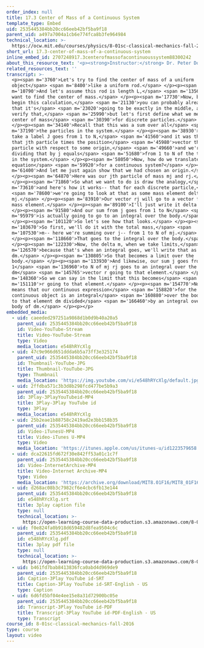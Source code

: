 ```yaml
---
order_index: null
title: 17.3 Center of Mass of a Continuous System
template_type: Embed
uid: 2535445384bb20cc66eeb42bf5ba9f18
parent_uid: a497a7004a1cb6e774fca8b3fe964984
technical_location: >-
  https://ocw.mit.edu/courses/physics/8-01sc-classical-mechanics-fall-2016/week-5-momentum-and-impulse/17.3-center-of-mass-of-a-continuous-system/17.3-center-of-mass-of-a-continuous-system
short_url: 17.3-center-of-mass-of-a-continuous-system
inline_embed_id: 2707248917.3centerofmassofacontinuoussystem88300242
about_this_resource_text: '<p><strong>Instructor:</strong> Dr. Peter Dourmashkin</p>'
related_resources_text: ''
transcript: >-
  <p><span m='3760'>Let's try to find the center of mass of a uniform
  object</span> <span m='8400'>like a uniform rod.</span> </p><p><span
  m='10790'>And let's assume this rod is length L,</span> <span m='13560'>and we
  want to find the center of mass.</span> </p><p><span m='17730'>Now, before I
  begin this calculation,</span> <span m='21130'>you can probably already guess
  that it's</span> <span m='23020'>going to be exactly in the middle, and we'll
  verify that,</span> <span m='25990'>but let's first define what we mean by our
  center of mass</span> <span m='30390'>for discrete particles.</span>
  </p><p><span m='34140'>Recall that this was a sum over all</span> <span
  m='37190'>the particles in the system.</span> </p><p><span m='38930'>So we'll
  take a label J goes from 1 to N,</span> <span m='41560'>and it was the mass of
  that jth particle times the position</span> <span m='45980'>vector that jth
  particle with respect to some origin,</span> <span m='49660'>and we're
  dividing that by j equals</span> <span m='51680'>from 1 to N of the total mass
  in the system.</span> </p><p><span m='58050'>Now, how do we translate this
  equation</span> <span m='59920'>for a continuous system?</span> </p><p><span
  m='61400'>And let me just again show that we had chosen an origin.</span>
  </p><p><span m='64870'>Here was our jth particle of mass mj and rj.</span>
  </p><p><span m='71860'>So what we want to do is draw the analogy,</span> <span
  m='73610'>and here's how it works-- that for each discrete particle,</span>
  <span m='78600'>we're going to look at that as some mass element delta
  mj.</span> </p><p><span m='83910'>Our vector rj will go to a vector for this
  mass element.</span> </p><p><span m='89100'>I'll just write it delta m.</span>
  </p><p><span m='91580'>And our sum from j goes from 1 to N</span> <span
  m='95979'>is actually going to go to an integral over the body.</span>
  </p><p><span m='101120'>So let's see how that looks.</span> </p><p><span
  m='103670'>So first, we'll do it with the total mass,</span> <span
  m='107530'>m-- here we're summing over j-- from 1 to N of mj.</span>
  </p><p><span m='118660'>That goes to the integral over the body.</span>
  </p><p><span m='122330'>Now, the delta m, when we take limits,</span> <span
  m='126570'>because that's when an integral goes, we'll write that as
  dm.</span> </p><p><span m='130805'>So that becomes a limit over the
  body.</span> </p><p><span m='133930'>And likewise, our sum j goes from
  1</span> <span m='136960'>to N of mj rj goes to an integral over the body of
  dm</span> <span m='145765'>vector r going to that element.</span> </p><p><span
  m='148360'>So we can say in the limit that this becomes</span> <span
  m='151110'>r going to that element.</span> </p><p><span m='154770'>Now, that
  means that our continuous expression</span> <span m='158820'>for the
  continuous object is an integral</span> <span m='160880'>over the body of dm r
  to that element dm divided</span> <span m='166460'>by an integral over the
  body of dm.</span> </p><p></p>
embedded_media:
  - uid: caeeded297251a9868d1b0d9b40a20a5
    parent_uid: 2535445384bb20cc66eeb42bf5ba9f18
    id: Video-YouTube-Stream
    title: Video-YouTube-Stream
    type: Video
    media_location: e548hRYcXlg
  - uid: 47c9e966d651ddda6b5a73ff3e325174
    parent_uid: 2535445384bb20cc66eeb42bf5ba9f18
    id: Thumbnail-YouTube-JPG
    title: Thumbnail-YouTube-JPG
    type: Thumbnail
    media_location: 'https://img.youtube.com/vi/e548hRYcXlg/default.jpg'
  - uid: 2ffdba571c3b3d8b298fcd477be5b9a3
    parent_uid: 2535445384bb20cc66eeb42bf5ba9f18
    id: 3Play-3PlayYouTubeid-MP4
    title: 3Play-3Play YouTube id
    type: 3Play
    media_location: e548hRYcXlg
  - uid: 25b2eae1b88758c2419ad2e3bb158b35
    parent_uid: 2535445384bb20cc66eeb42bf5ba9f18
    id: Video-iTunesU-MP4
    title: Video-iTunes U-MP4
    type: Video
    media_location: 'https://itunes.apple.com/us/itunes-u/id1223579658'
  - uid: dca22615fd672f30e842ff53a01c1c7f
    parent_uid: 2535445384bb20cc66eeb42bf5ba9f18
    id: Video-InternetArchive-MP4
    title: Video-Internet Archive-MP4
    type: Video
    media_location: 'https://archive.org/download/MIT8.01F16/MIT8_01F16_L17v03_360p.mp4'
  - uid: d268ac08b3c7982cf6e4cbc6fb13e144
    parent_uid: 2535445384bb20cc66eeb42bf5ba9f18
    id: e548hRYcXlg.srt
    title: 3play caption file
    type: null
    technical_location: >-
      https://open-learning-course-data-production.s3.amazonaws.com/8-01sc-classical-mechanics-fall-2016/d268ac08b3c7982cf6e4cbc6fb13e144_e548hRYcXlg.srt
  - uid: f0e824fa0b918d659482d8fea9504c6c
    parent_uid: 2535445384bb20cc66eeb42bf5ba9f18
    id: e548hRYcXlg.pdf
    title: 3play pdf file
    type: null
    technical_location: >-
      https://open-learning-course-data-production.s3.amazonaws.com/8-01sc-classical-mechanics-fall-2016/f0e824fa0b918d659482d8fea9504c6c_e548hRYcXlg.pdf
  - uid: b461fd7bab8413836fca0abd4d969de9
    parent_uid: 2535445384bb20cc66eeb42bf5ba9f18
    id: Caption-3Play YouTube id-SRT
    title: Caption-3Play YouTube id-SRT-English - US
    type: Caption
  - uid: 6d6fd5bf04e4ee15e8a31d72900bc05e
    parent_uid: 2535445384bb20cc66eeb42bf5ba9f18
    id: Transcript-3Play YouTube id-PDF
    title: Transcript-3Play YouTube id-PDF-English - US
    type: Transcript
course_id: 8-01sc-classical-mechanics-fall-2016
type: course
layout: video
---
```

